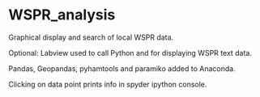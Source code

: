 # WSPR_analysis
Graphical display and search of local WSPR data.

Optional: Labview used to call Python and for displaying WSPR text data.

Pandas, Geopandas, pyhamtools and paramiko added to Anaconda.

Clicking on data point prints info in spyder ipython console.
